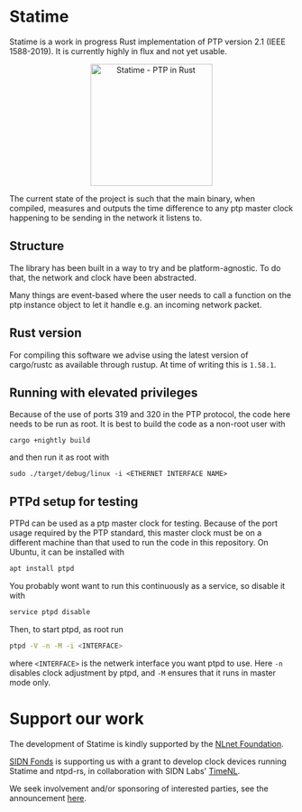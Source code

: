 # Statime

Statime is a work in progress Rust implementation of PTP version 2.1 (IEEE 1588-2019). 
It is currently highly in flux and not yet usable.

<p align="center">
<img width="216px" alt="Statime - PTP in Rust" src="https://tweedegolf.nl/images/statime.jpg" />
</p>

The current state of the project is such that the main binary, when compiled, measures and outputs the time difference to any ptp master clock happening to be sending in the network it listens to.

## Structure

The library has been built in a way to try and be platform-agnostic. To do that, the network and clock have been abstracted.

Many things are event-based where the user needs to call a function on the ptp instance object to let it handle e.g. an incoming network packet.

## Rust version

For compiling this software we advise using the latest version of cargo/rustc as available through rustup. At time of writing this is `1.58.1`.

## Running with elevated privileges

Because of the use of ports 319 and 320 in the PTP protocol, the code here needs to be run as root. It is best to build the code as a non-root user with
```
cargo +nightly build
```
and then run it as root with
```
sudo ./target/debug/linux -i <ETHERNET INTERFACE NAME>
```

## PTPd setup for testing

PTPd can be used as a ptp master clock for testing. Because of the port usage required by the PTP standard, this master clock must be on a different machine than that used to run the code in this repository. On Ubuntu, it can be installed with
```bash
apt install ptpd
```
You probably wont want to run this continuously as a service, so disable it with
```bash
service ptpd disable
```
Then, to start ptpd, as root run
```bash
ptpd -V -n -M -i <INTERFACE>
```
where `<INTERFACE>` is the netwerk interface you want ptpd to use. Here `-n` disables clock adjustment by ptpd, and `-M` ensures that it runs in master mode only.

# Support our work

The development of Statime is kindly supported by the [NLnet Foundation](https://nlnet.nl).

[SIDN Fonds](https://www.sidnfonds.nl/excerpt) is supporting us with a grant to develop clock devices running Statime and ntpd-rs, in collaboration with SIDN Labs' [TimeNL](https://www.sidnlabs.nl/en/news-and-blogs/timenl-comes-of-age).

We seek involvement and/or sponsoring of interested parties, see the announcement [here](https://twitter.com/tweedegolfbv/status/1504439532971827208).
